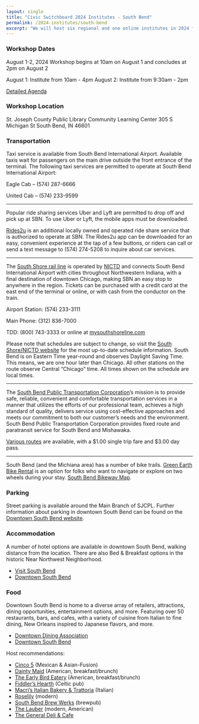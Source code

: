 ```yaml
---
layout: single
title: "Civic Switchboard 2024 Institutes - South Bend"
permalink: /2024-institutes/south-bend
excerpt: "We will host six regional and one online institutes in 2024 for library workers interested in serving as intermediaries between community members and civic data and developing civic data roles for their libraries."
---
```


### Workshop Dates
August 1-2, 2024
Workshop begins at 10am on August 1 and concludes at 2pm on  August 2

August 1: Institute from 10am - 4pm
August 2: Institute from 9:30am - 2pm


[Detailed Agenda](https://docs.google.com/document/d/1Lk82rAKUyUzzbGlDBV4DK1G8i8D8OFl5gtXDgP7daV8/edit#heading=h.hsnbq5oq6qym)

### Workshop Location
St. Joseph County Public Library Community Learning Center
305 S Michigan St
South Bend, IN 46601


### Transportation
Taxi service is available from South Bend International Airport. Available taxis wait for passengers on the main drive outside the front entrance of the terminal. The following taxi services are permitted to operate at South Bend International Airport:

Eagle Cab – (574) 287-6666

United Cab – (574) 233-9599

---

Popular ride sharing services Uber and Lyft are permitted to drop off and pick up at SBN. To use Uber or Lyft, the mobile apps must be downloaded.

[Rides2u](https://rides2u.com/) is an additional locally owned and operated ride share service that is authorized to operate at SBN. The Rides2u app can be downloaded for an easy, convenient experience at the tap of a few buttons, or riders can call or send a text message to (574) 274-5208 to inquire about car services.

---

The [South Shore rail line](https://www.mysouthshoreline.com/) is operated by [NICTD](https://www.mysouthshoreline.com/about/nictd) and connects South Bend International Airport with cities throughout Northwestern Indiana, with a final destination of downtown Chicago, making SBN an easy stop to anywhere in the region. Tickets can be purchased with a credit card at the east end of the terminal or online, or with cash from the conductor on the train.

Airport Station: (574) 233-3111 

Main Phone: (312) 836-7000

TDD: (800) 743-3333 or online at [mysouthshoreline.com](http://mysouthshoreline.com)

Please note that schedules are subject to change, so visit the [South Shore/NICTD website](https://www.mysouthshoreline.com/) for the most up-to-date schedule information. South Bend is on Eastern Time year-round and observes Daylight Saving Time. This means, we are one hour later than Chicago. All other stations on the route observe Central “Chicago” time. All times shown on the schedule are local times.

---

The [South Bend Public Transportation Corporation](https://sbtranspo.com/)’s mission is to provide safe, reliable, convenient and comfortable transportation services in a manner that utilizes the efforts of our professional team, achieves a high standard of quality, delivers service using cost-effective approaches and meets our commitment to both our customer’s needs and the environment. South Bend Public Transportation Corporation provides fixed route and paratransit service for South Bend and Mishawaka.

[Various routes](https://sbtranspo.com/routes-and-fares/) are available, with a $1.00 single trip fare and $3.00 day pass.

---

South Bend (and the Michiana area) has a number of bike trails. [Green Earth Bike Rental](https://www.greenearthbikerental.com/) is an option for folks who want to navigate or explore on two wheels during your stay. [South Bend Bikeway Map](https://www.greenearthbikerental.com/).

### Parking 
Street parking is available around the Main Branch of SJCPL. Further information about parking in downtown South Bend can be found on the [Downtown South Bend website](https://www.downtownsouthbend.com/parking).


### Accommodation
A number of hotel options are available in downtown South Bend, walking distance from the location. There are also Bed & Breakfast options in the historic Near Northwest Neighborhood. 
 * [Visit South Bend](https://www.visitsouthbend.com/places-to-stay/hotels-and-motels/downtown-south-bend/?view=list&sort=qualityScore&bounds=false)
 * [Downtown South Bend](https://www.downtownsouthbend.com/accommodations)

### Food
Downtown South Bend is home to a diverse array of retailers, attractions, dining opportunities, entertainment options, and more. Featuring over 50 restaurants, bars, and cafes, with a variety of cuisine from Italian to fine dining, New Orleans inspired to Japanese flavors, and more.
* [Downtown Dining Association](https://eatdrinkdtsb.com/)
* [Downtown South Bend](https://www.downtownsouthbend.com/accommodations)

Host recommendations:
* [Cinco 5](https://www.cinco5sb.com/) (Mexican & Asian-Fusion)
* [Dainty Maid](https://www.daintymaid.co/) (American, breakfast/brunch)
* [The Early Bird Eatery](https://www.theearlybirdeatery.com/) (American, breakfast/brunch)
* [Fiddler’s Hearth](https://fiddlershearth.com/) (Celtic pub)
* [Macri’s Italian Bakery & Trattoria](https://www.macrisbakery.com/) (Italian)
* [Roselily](https://www.roselilysouthbend.com/) (modern)
* [South Bend Brew Werks](https://www.southbendbrewwerks.com/) (brewpub)
* [The Lauber](https://thelauber.com/) (modern, American)
* [The General Deli & Cafe](https://www.thegeneraldeli.com/)


